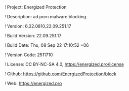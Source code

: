 ! Project: Energized Protection

! Description: ad.porn.malware blocking.

! Version: 6.32.0810.22.09.251.17

! Build Version: 22.09.251.17

! Build Date: Thu, 08 Sep 22 17:10:52 +06

! Version Code: 2511710

! License: CC BY-NC-SA 4.0, https://energized.pro/license

! Github: https://github.com/EnergizedProtection/block

! Web: https://energized.pro
